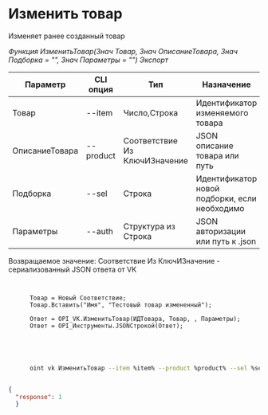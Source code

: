 ﻿---
sidebar_position: 5
---

# Изменить товар
 Изменяет ранее созданный товар


*Функция ИзменитьТовар(Знач Товар, Знач ОписаниеТовара, Знач Подборка = "", Знач Параметры = "") Экспорт*

  | Параметр | CLI опция | Тип | Назначение |
  |-|-|-|-|
  | Товар | --item | Число,Строка | Идентификатор изменяемого товара |
  | ОписаниеТовара | --product | Соответствие Из КлючИЗначение | JSON описание товара или путь |
  | Подборка | --sel | Строка | Идентификатор новой подборки, если необходимо |
  | Параметры | --auth | Структура из Строка | JSON авторизации или путь к .json |

  
  Возвращаемое значение:   Соответствие Из КлючИЗначение - сериализованный JSON ответа от VK

```bsl title="Пример кода"
	
      
      Товар = Новый Соответствие;
      Товар.Вставить("Имя", "Тестовый товар измененный");
      
      Ответ = OPI_VK.ИзменитьТовар(ИДТовара, Товар, , Параметры);
      Ответ = OPI_Инструменты.JSONСтрокой(Ответ);
      
    
	
```

```sh title="Пример команды CLI"
    
      oint vk ИзменитьТовар --item %item% --product %product% --sel %sel% --auth %auth%


```


```json title="Результат"

{
  "response": 1
  }

```
